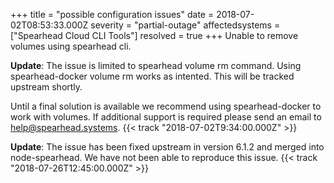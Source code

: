 +++
title = "possible configuration issues"
date = 2018-07-02T08:53:33.000Z
severity = "partial-outage"
affectedsystems = ["Spearhead Cloud CLI Tools"]
resolved = true
+++
Unable to remove volumes using spearhead cli.

**Update**: The issue is limited to spearhead volume rm command. Using spearhead-docker volume rm works as intented. This will be tracked upstream shortly.

Until a final solution is available we recommend using spearhead-docker to work with volumes. If additional support is required please send an email to help@spearhead.systems. {{< track "2018-07-02T9:34:00.000Z" >}}

**Update**: The issue has been fixed upstream in version 6.1.2 and merged into node-spearhead. We have not been able to reproduce this issue.  {{< track "2018-07-26T12:45:00.000Z" >}}